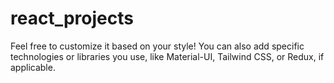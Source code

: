 # react_projects
Feel free to customize it based on your style! You can also add specific technologies or libraries you use, like Material-UI, Tailwind CSS, or Redux, if applicable.
